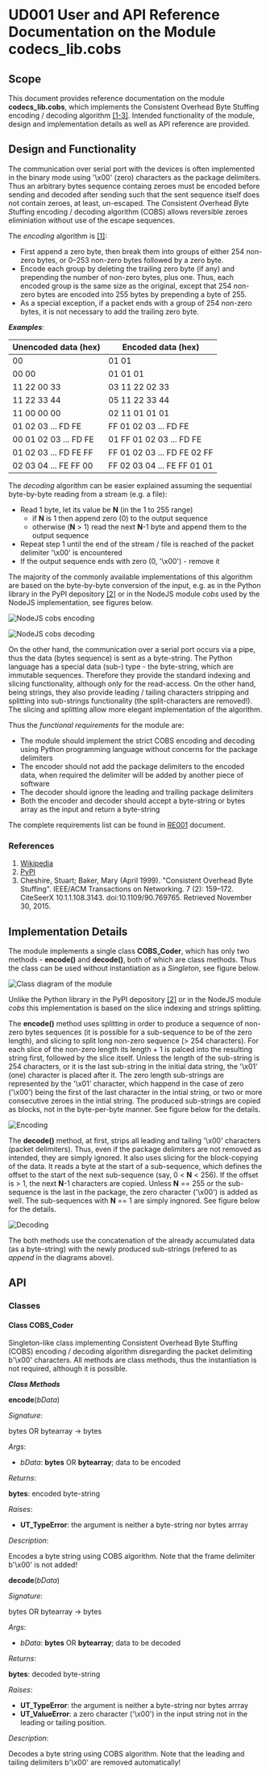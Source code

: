 # UD001 User and API Reference Documentation on the Module codecs_lib.cobs

## Scope

This document provides reference documentation on the module **codecs_lib.cobs**, which implements the Consistent Overhead Byte Stuffing encoding / decoding algorithm [[1-3]](#References). Intended functionality of the module, design and implementation details as well as API reference are provided.

## Design and Functionality

The communication over serial port with the devices is often implemented in the binary mode using '\x00' (zero) characters as the package delimiters. Thus an arbitrary bytes sequence containg zeroes must be encoded before sending and decoded after sending such that the sent sequence itself does not contain zeroes, at least, un-escaped. The *C*onsistent *O*verhead *B*yte *S*tuffing encoding / decoding algorithm (COBS) allows reversible zeroes eliminiation without use of the escape sequences.

The *encoding* algorithm is [[1]](#References):

* First append a zero byte, then break them into groups of either 254 non-zero bytes, or 0–253 non-zero bytes followed by a zero byte.
* Encode each group by deleting the trailing zero byte (if any) and prepending the number of non-zero bytes, plus one. Thus, each encoded group is the same size as the original, except that 254 non-zero bytes are encoded into 255 bytes by prepending a byte of 255.
* As a special exception, if a packet ends with a group of 254 non-zero bytes, it is not necessary to add the trailing zero byte.

_**Examples**_:

| Unencoded data (hex)  | Encoded data (hex)          |
| --------------------- | --------------------------- |
| 00                    | 01 01                       |
| 00 00                 | 01 01 01                    |
| 11 22 00 33           | 03 11 22 02 33              |
| 11 22 33 44           | 05 11 22 33 44              |
| 11 00 00 00           | 02 11 01 01 01              |
| 01 02 03 ... FD FE    | FF 01 02 03 ... FD FE       |
| 00 01 02 03 ... FD FE | 01 FF 01 02 03 ... FD FE    |
| 01 02 03 ... FD FE FF | FF 01 02 03 ... FD FE 02 FF |
| 02 03 04 ... FE FF 00 | FF 02 03 04 ... FE FF 01 01 |

The *decoding* algorithm can be easier explained assuming the sequential byte-by-byte reading from a stream (e.g. a file):

* Read 1 byte, let its value be **N** (in the 1 to 255 range)
  * if **N** is 1 then append zero (0) to the output sequence
  * otherwise (**N** > 1) read the next **N**-1 byte and append them to the output sequence
* Repeat step 1 until the end of the stream / file is reached of the packet delimiter '\x00' is encountered
* If the output sequence ends with zero (0, '\x00') - remove it

The majority of the commonly available implementations of this algorithm are based on the byte-by-byte conversion of the input, e.g. as in the Python library in the PyPI depository [[2]](#References) or in the NodeJS module *cobs* used by the NodeJS implementation, see figures below.

![NodeJS cobs encoding](../UML/cobs/cobs_encode.png)

![NodeJS cobs decoding](../UML/cobs/cobs_decode.png)

On the other hand, the communication over a serial port occurs via a pipe, thus the data (bytes sequence) is sent as a byte-string. The Python language has a special data (sub-) type - the byte-string, which are immutable sequences. Therefore they provide the standard indexing and slicing functionality, although only for the read-access. On the other hand, being strings, they also provide leading / tailing characters stripping and splitting into sub-strings functionality (the split-characters are removed!). The slicing and splitting allow more elegant implementation of the algorithm.

Thus the *functional requirements* for the module are:

* The module should implement the strict COBS encoding and decoding using Python programming language without concerns for the package delimiters
* The encoder should not add the package delimiters to the encoded data, when required the delimiter will be added by another piece of software
* The decoder should ignore the leading and trailing package delimiters
* Both the encoder and decoder should accept a byte-string or bytes array as the input and return a byte-string

The complete requirements list can be found in [RE001](../Requirements/RE001_cobs_requirements.md) document.

### References

1. [Wikipedia](https://en.wikipedia.org/wiki/Consistent_Overhead_Byte_Stuffing)
2. [PyPI](https://pypi.org/project/cobs/)
3. Cheshire, Stuart; Baker, Mary (April 1999). "Consistent Overhead Byte Stuffing". IEEE/ACM Transactions on Networking. 7 (2): 159–172. CiteSeerX 10.1.1.108.3143. doi:10.1109/90.769765. Retrieved November 30, 2015.

## Implementation Details

The module implements a single class **COBS_Coder**, which has only two methods - **encode()** and **decode()**, both of which are class methods. Thus the class can be used without instantiation as a *Singleton*, see figure below.

![Class diagram of the module](../UML/cobs/cobs_classes.png)

Unlike the Python library in the PyPI depository [[2]](#References) or in the NodeJS module *cobs* this implementation is based on the slice indexing and strings splitting.

The **encode()** method uses splitting in order to produce a sequence of non-zero bytes sequences (it is possible for a sub-sequence to be of the zero length), and slicing to split long non-zero sequence (> 254 characters). For each slice of the non-zero length its length + 1 is palced into the resulting string first, followed by the slice itself. Unless the length of the sub-string is 254 characters, or it is the last sub-string in the initial data string, the '\x01' (one) character is placed after it. The zero length sub-strings are represented by the '\x01' character, which happend in the case of zero ('\x00') being the first of the last character in the intial string, or two or more consecutive zeroes in the intial string. The produced sub-strings are copied as blocks, not in the byte-per-byte manner. See figure below for the details.

![Encoding](../UML/cobs/cobsPy_encode.png)

The **decode()** method, at first, strips all leading and tailing '\x00' characters (packet delimiters). Thus, even if the package delimiters are not removed as intended, they are simply ignored. It also uses slicing for the block-copying of the data. It reads a byte at the start of a sub-sequence, which defines the offset to the start of the next sub-sequence (say, 0 < **N** < 256). If the offset is > 1, the next **N**-1 characters are copied. Unless **N** == 255 or the sub-sequence is the last in the package, the zero character ('\x00') is added as well. The sub-sequences with **N** == 1 are simply ingnored. See figure below for the details.

![Decoding](../UML/cobs/cobsPy_decode.png)

The both methods use the concatenation of the already accumulated data (as a byte-string) with the newly produced sub-strings (refered to as *append* in the diagrams above).

## API

### Classes

#### Class COBS_Coder

Singleton-like class implementing Consistent Overhead Byte Stuffing (COBS) encoding / decoding algorithm disregarding the packet delimiting b'\x00' characters. All methods are class methods, thus the instantiation is not required, although it is possible.

_**Class Methods**_

**encode**(*bData*)

*Signature*:

bytes OR bytearray -> bytes

*Args*:

* *bData*: **bytes** OR **bytearray**; data to be encoded

*Returns*:

**bytes**: encoded byte-string

*Raises*:

* **UT_TypeError**: the argument is neither a byte-string nor bytes arrray

*Description*:

Encodes a byte string using COBS algorithm. Note that the frame delimiter b'\x00' is not added!

**decode**(*bData*)

*Signature*:

bytes OR bytearray -> bytes

*Args*:

* *bData*: **bytes** OR **bytearray**; data to be decoded

*Returns*:

**bytes**: decoded byte-string

*Raises*:

* **UT_TypeError**: the argument is neither a byte-string nor bytes arrray
* **UT_ValueError**: a zero character ('\x00') in the input string not in the leading or tailing position.

*Description*:

Decodes a byte string using COBS algorithm. Note that the leading and tailing delimiters b'\x00' are removed automatically!
